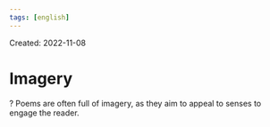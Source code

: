 ```yaml
---
tags: [english] 
---
```

Created: 2022-11-08

# Imagery
?
Poems are often full of imagery, as they aim to appeal to senses to engage the reader.
<!--SR:!2023-11-22,10,250-->